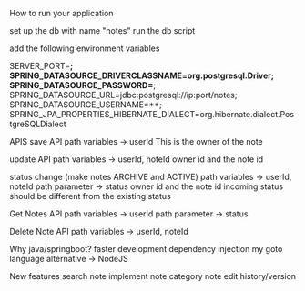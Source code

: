 How to run your application

set up the db with name "notes"
run the db script

add the following environment variables

SERVER_PORT=**;
SPRING_DATASOURCE_DRIVERCLASSNAME=org.postgresql.Driver;
SPRING_DATASOURCE_PASSWORD=**;
SPRING_DATASOURCE_URL=jdbc:postgresql://ip:port/notes;
SPRING_DATASOURCE_USERNAME=**;
SPRING_JPA_PROPERTIES_HIBERNATE_DIALECT=org.hibernate.dialect.PostgreSQLDialect

APIS
save API
    path variables -> userId
    This is the owner of the note

update API
    path variables -> userId, noteId
    owner id and the note id

status change (make notes ARCHIVE and ACTIVE)
    path variables -> userId, noteId
    path parameter -> status
    owner id and the note id
    incoming status should be different from the existing status

Get Notes API
    path variables -> userId
    path parameter -> status

Delete Note API
    path variables -> userId, noteId

Why java/springboot?
    faster development
    dependency injection
    my goto language
alternative -> NodeJS

New features
    search note
    implement note category
    note edit history/version
    
    
    
